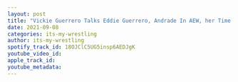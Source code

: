 ```yaml
---
layout: post
title: "Vickie Guerrero Talks Eddie Guerrero, Andrade In AEW, her Time With WWE & More"
date: 2021-09-08
categories: its-my-wrestling
author: its-my-wrestling
spotify_track_id: 18OJClC5UG5insp6AEDJgK
youtube_video_id: 
apple_track_id: 
youtube_metadata: 
---
```

